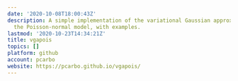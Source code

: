 ```yaml
---
date: '2020-10-08T18:00:43Z'
description: A simple implementation of the variational Gaussian approximation for
  the Poisson-normal model, with examples.
lastmod: '2020-10-23T14:34:21Z'
title: vgapois
topics: []
platform: github
account: pcarbo
website: https://pcarbo.github.io/vgapois/
---
```


